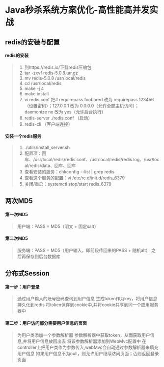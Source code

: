 Java秒杀系统方案优化-高性能高并发实战
================================================

## redis的安装与配置
#### redis的安装
>1. 到https://redis.io/下载redis压缩包
>2. tar -zxvf redis-5.0.8.tar.gz
>3. mv redis-5.0.8 /usr/local/redis
>4. cd /usr/local/redis
>5. make -j 4
>6. make install
>7. vi redis.conf   把# requirepass foobared 改为 requirepass 123456（设置密码）；127.0.0.1 改为 0.0.0.0（允许全部主机访问）；daemonize no 改为 yes（允许后台执行）
>8. redis-server ./redis.conf   （启动）
>9. redis-cli   （客户端连接）
#### 安装一个redis服务
>1. ./utils/install_server.sh
>2. 配置项：回车、/usr/local/redis/redis.conf、/usr/local/redis/redis.log、/usr/local/redis/data、回车、回车
>3. 查看安装的服务：chkconfig --list | grep redis
>4. 查看这个服务的配置：vi /etc/rc.d/init.d/redis_6379
>3. 关闭/重启：systemctl stop/start redis_6379

## 两次MD5
#### 第一次MD5
>用户端：PASS = MD5（明文 + 固定salt）
#### 第二次MD5
>服务端：PASS = MD5（用户输入，即前段传回来的PASS + 随机alt）
>之后再保存到后台数据库

## 分布式Session
#### 第一步：用户登录
>通过用户输入的账号密码查询到用户信息
>生成token作为key，将用户信息持久化到redis
>将token保存到cookie中,并将cookie共享到同一个应用服务器中
#### 第二步：用户访问部分需要用户信息的页面
>为用户类添加一个参数解析器
>参数解析器中获取token，从而获取用户信息,并将用户信息放回出去
>将该参数解析器添加到WebMvc配置中
>在controller上把用户类作为参数传入,webMvc会自动通过参数解析器来填充用户信息
>如果用户信息不为null，则允许用户继续访问页面；否则返回登录页面